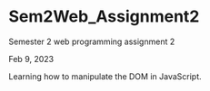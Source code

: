 # Sem2Web_Assignment2

Semester 2 web programming assignment 2

Feb 9, 2023

Learning how to manipulate the DOM in JavaScript.
